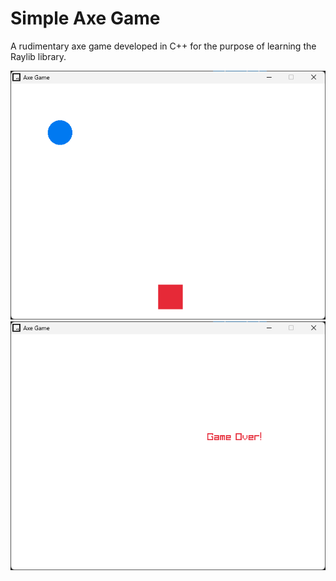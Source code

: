 # Simple Axe Game

A rudimentary axe game developed in C++ for the purpose of learning the Raylib library.

![axe_game](images/axe_game%20(2).png)
![axe_game](images/axe_game%20(3).png)